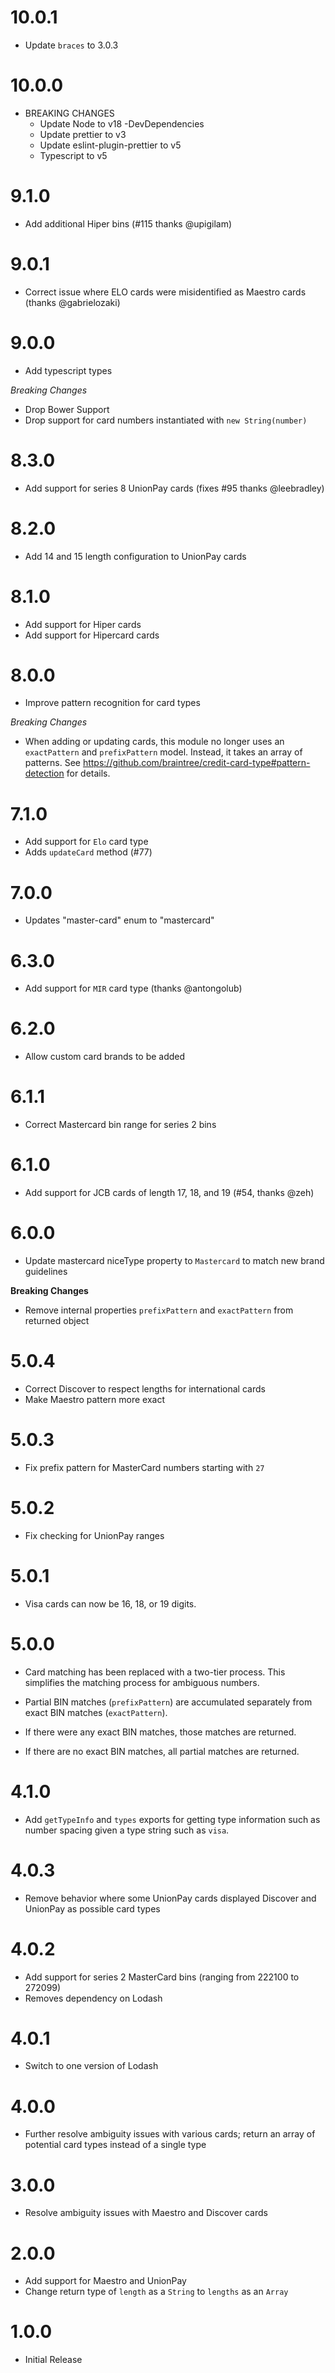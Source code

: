 # 10.0.1

- Update `braces` to 3.0.3

# 10.0.0 

- BREAKING CHANGES
  - Update Node to v18
-DevDependencies
  - Update prettier to v3
  - Update eslint-plugin-prettier to v5
  - Typescript to v5

# 9.1.0

- Add additional Hiper bins (#115 thanks @upigilam)

# 9.0.1

- Correct issue where ELO cards were misidentified as Maestro cards (thanks @gabrielozaki)

# 9.0.0

- Add typescript types

_Breaking Changes_

- Drop Bower Support
- Drop support for card numbers instantiated with `new String(number)`

# 8.3.0

- Add support for series 8 UnionPay cards (fixes #95 thanks @leebradley)

# 8.2.0

- Add 14 and 15 length configuration to UnionPay cards

# 8.1.0

- Add support for Hiper cards
- Add support for Hipercard cards

# 8.0.0

- Improve pattern recognition for card types

_Breaking Changes_

- When adding or updating cards, this module no longer uses an `exactPattern` and `prefixPattern` model. Instead, it takes an array of patterns. See https://github.com/braintree/credit-card-type#pattern-detection for details.

# 7.1.0

- Add support for `Elo` card type
- Adds `updateCard` method (#77)

# 7.0.0

- Updates "master-card" enum to "mastercard"

# 6.3.0

- Add support for `MIR` card type (thanks @antongolub)

# 6.2.0

- Allow custom card brands to be added

# 6.1.1

- Correct Mastercard bin range for series 2 bins

# 6.1.0

- Add support for JCB cards of length 17, 18, and 19 (#54, thanks @zeh)

# 6.0.0

- Update mastercard niceType property to `Mastercard` to match new brand guidelines

**Breaking Changes**

- Remove internal properties `prefixPattern` and `exactPattern` from returned object

# 5.0.4

- Correct Discover to respect lengths for international cards
- Make Maestro pattern more exact

# 5.0.3

- Fix prefix pattern for MasterCard numbers starting with `27`

# 5.0.2

- Fix checking for UnionPay ranges

# 5.0.1

- Visa cards can now be 16, 18, or 19 digits.

# 5.0.0

- Card matching has been replaced with a two-tier process. This simplifies the matching process for ambiguous numbers.

- Partial BIN matches (`prefixPattern`) are accumulated separately from exact BIN matches (`exactPattern`).
- If there were any exact BIN matches, those matches are returned.
- If there are no exact BIN matches, all partial matches are returned.

# 4.1.0

- Add `getTypeInfo` and `types` exports for getting type information such as number spacing given a type string such as `visa`.

# 4.0.3

- Remove behavior where some UnionPay cards displayed Discover and UnionPay as possible card types

# 4.0.2

- Add support for series 2 MasterCard bins (ranging from 222100 to 272099)
- Removes dependency on Lodash

# 4.0.1

- Switch to one version of Lodash

# 4.0.0

- Further resolve ambiguity issues with various cards; return an array of potential card types instead of a single type

# 3.0.0

- Resolve ambiguity issues with Maestro and Discover cards

# 2.0.0

- Add support for Maestro and UnionPay
- Change return type of `length` as a `String` to `lengths` as an `Array`

# 1.0.0

- Initial Release
